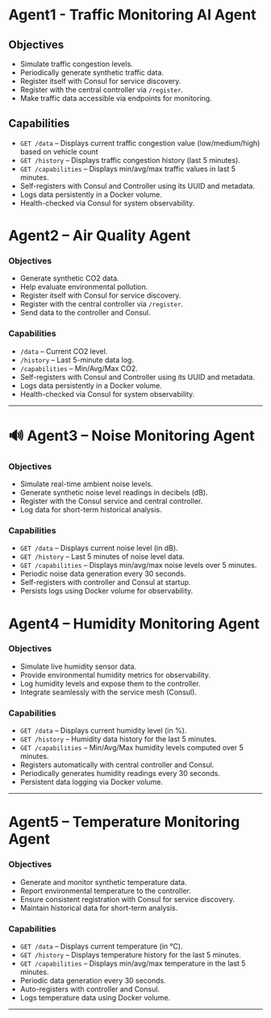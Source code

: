 # Agent1 - Traffic Monitoring AI Agent
##  Objectives
- Simulate traffic congestion levels.
- Periodically generate synthetic traffic data.
- Register itself with Consul for service discovery.
- Register with the central controller via `/register`.
- Make traffic data accessible via endpoints for monitoring.

##  Capabilities
- `GET /data` – Displays current traffic congestion value (low/medium/high) based on vehicle count
- `GET /history` – Displays traffic congestion history (last 5 minutes).
- `GET /capabilities` – Displays min/avg/max traffic values in last 5 minutes.
- Self-registers with Consul and Controller using its UUID and metadata.
- Logs data persistently in a Docker volume.
- Health-checked via Consul for system observability.

#  Agent2 – Air Quality Agent

### Objectives
- Generate synthetic CO2 data.
- Help evaluate environmental pollution.
- Register itself with Consul for service discovery.
- Register with the central controller via `/register`.
- Send data to the controller and Consul.

### Capabilities
- `/data` – Current CO2 level.
- `/history` – Last 5-minute data log.
- `/capabilities` – Min/Avg/Max CO2.
- Self-registers with Consul and Controller using its UUID and metadata.
- Logs data persistently in a Docker volume.
- Health-checked via Consul for system observability.

---


# 🔊 Agent3 – Noise Monitoring Agent

### Objectives
- Simulate real-time ambient noise levels.
- Generate synthetic noise level readings in decibels (dB).
- Register with the Consul service and central controller.
- Log data for short-term historical analysis.

### Capabilities
- `GET /data` – Displays current noise level (in dB).
- `GET /history` – Last 5 minutes of noise level data.
- `GET /capabilities` – Displays min/avg/max noise levels over 5 minutes.
- Periodic noise data generation every 30 seconds.
- Self-registers with controller and Consul at startup.
- Persists logs using Docker volume for observability.


#  Agent4 – Humidity Monitoring Agent

### Objectives
- Simulate live humidity sensor data.
- Provide environmental humidity metrics for observability.
- Log humidity levels and expose them to the controller.
- Integrate seamlessly with the service mesh (Consul).

### Capabilities
- `GET /data` – Displays current humidity level (in %).
- `GET /history` – Humidity data history for the last 5 minutes.
- `GET /capabilities` – Min/Avg/Max humidity levels computed over 5 minutes.
- Registers automatically with central controller and Consul.
- Periodically generates humidity readings every 30 seconds.
- Persistent data logging via Docker volume.

---

#  Agent5 – Temperature Monitoring Agent

### Objectives
- Generate and monitor synthetic temperature data.
- Report environmental temperature to the controller.
- Ensure consistent registration with Consul for service discovery.
- Maintain historical data for short-term analysis.

### Capabilities
- `GET /data` – Displays current temperature (in °C).
- `GET /history` – Displays temperature history for the last 5 minutes.
- `GET /capabilities` – Displays min/avg/max temperature in the last 5 minutes.
- Periodic data generation every 30 seconds.
- Auto-registers with controller and Consul.
- Logs temperature data using Docker volume.

---